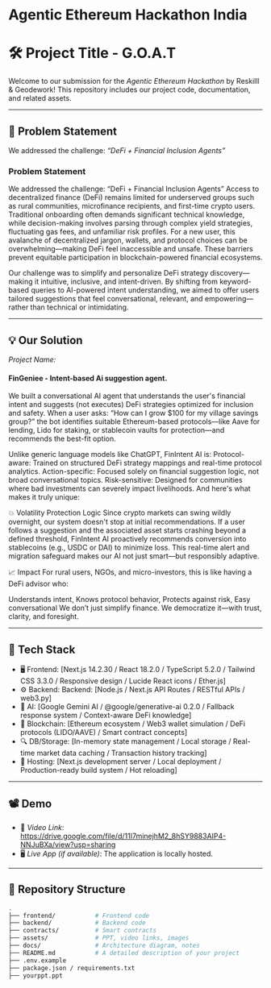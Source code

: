 # Agentic Ethereum Hackathon India

# 🛠 Project Title - G.O.A.T

Welcome to our submission for the *Agentic Ethereum Hackathon* by Reskilll & Geodework! This repository includes our project code, documentation, and related assets.

---

## 📌 Problem Statement

We addressed the challenge: *“DeFi + Financial Inclusion Agents”*  
### Problem Statement
We addressed the challenge: “DeFi + Financial Inclusion Agents” Access to decentralized finance (DeFi) remains limited for underserved groups such as rural communities, microfinance recipients, and first-time crypto users. Traditional onboarding often demands significant technical knowledge, while decision-making involves parsing through complex yield strategies, fluctuating gas fees, and unfamiliar risk profiles. For a new user, this avalanche of decentralized jargon, wallets, and protocol choices can be overwhelming—making DeFi feel inaccessible and unsafe. These barriers prevent equitable participation in blockchain-powered financial ecosystems.

Our challenge was to simplify and personalize DeFi strategy discovery—making it intuitive, inclusive, and intent-driven. By shifting from keyword-based queries to AI-powered intent understanding, we aimed to offer users tailored suggestions that feel conversational, relevant, and empowering—rather than technical or intimidating.

---

## 💡 Our Solution

*Project Name:* 
#### FinGeniee - Intent-based Ai suggestion agent. 

We built a conversational AI agent that understands the user's financial intent and suggests (not executes) DeFi strategies optimized for inclusion and safety. When a user asks: “How can I grow $100 for my village savings group?” the bot identifies suitable Ethereum-based protocols—like Aave for lending, Lido for staking, or stablecoin vaults for protection—and recommends the best-fit option.

Unlike generic language models like ChatGPT, FinIntent AI is:
Protocol-aware: Trained on structured DeFi strategy mappings and real-time protocol analytics.
Action-specific: Focused solely on financial suggestion logic, not broad conversational topics.
Risk-sensitive: Designed for communities where bad investments can severely impact livelihoods.
And here's what makes it truly unique:

💥 Volatility Protection Logic Since crypto markets can swing wildly overnight, our system doesn't stop at initial recommendations. If a user follows a suggestion and the associated asset starts crashing beyond a defined threshold, FinIntent AI proactively recommends conversion into stablecoins (e.g., USDC or DAI) to minimize loss. This real-time alert and migration safeguard makes our AI not just smart—but responsibly adaptive.

📈 Impact For rural users, NGOs, and micro-investors, this is like having a DeFi advisor who:

Understands intent, Knows protocol behavior, Protects against risk, Easy conversational
We don’t just simplify finance. We democratize it—with trust, clarity, and foresight.

---

## 🧱 Tech Stack

- 🖥 Frontend: [Next.js 14.2.30 / React 18.2.0 / TypeScript 5.2.0 / Tailwind CSS 3.3.0 / Responsive design / Lucide React icons / Ether.js]
- ⚙ Backend: Backend: [Node.js / Next.js API Routes / RESTful APIs / web3.py]
- 🧠 AI: [Google Gemini AI / @google/generative-ai 0.2.0 / Fallback response system / Context-aware DeFi knowledge]
- 🔗 Blockchain: [Ethereum ecosystem / Web3 wallet simulation / DeFi protocols (LIDO/AAVE) / Smart contract concepts]
- 🔍 DB/Storage: [In-memory state management / Local storage / Real-time market data caching / Transaction history tracking]
- 🚀 Hosting: [Next.js development server / Local deployment / Production-ready build system / Hot reloading]

---

## 📽 Demo

- 🎥 *Video Link*: https://drive.google.com/file/d/11I7minejhM2_8hSY9883AIP4-NNJuBXa/view?usp=sharing
- 🖥 *Live App (if available)*: The application is locally hosted.

---

## 📂 Repository Structure

```bash
.
├── frontend/           # Frontend code
├── backend/            # Backend code
├── contracts/          # Smart contracts
├── assets/             # PPT, video links, images
├── docs/               # Architecture diagram, notes
├── README.md           # A detailed description of your project
├── .env.example
├── package.json / requirements.txt
├── yourppt.ppt